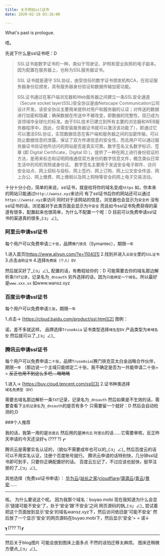 ```yaml
---
title: 关于网站ssl证书
date: 2020-02-18 03:16:00

---
```

What's past is prologue.

<!--more-->唔。
先说下什么是ssl证书吧：D

> SSL证书是数字证书的一种，类似于驾驶证、护照和营业执照的电子副本。因为配置在服务器上，也称为SSL服务器证书。
>
> SSL 证书就是遵守 SSL协议，由受信任的数字证书颁发机构CA，在验证服务器身份后颁发，具有服务器身份验证和数据传输加密功能。
>
>SSL证书通过在客户端浏览器和Web服务器之间建立一条SSL安全通道（Secure socket layer(SSL)安全协议是由Netscape Communication公司设计开发。该安全协议主要用来提供对用户和服务器的认证；对传送的数据进行加密和隐藏；确保数据在传送中不被改变，即数据的完整性，现已成为该领域中全球化的标准。由于SSL技术已建立到所有主要的浏览器和WEB服务器程序中，因此，仅需安装服务器证书就可以激活该功能了），即通过它可以激活SSL协议，实现数据信息在客户端和服务器之间的加密传输，可以防止数据信息的泄露，保证了双方传递信息的安全性，而且用户可以通过服务器证书验证他所访问的网站是否是真实可靠。数字签名又名数字标识、签章 (即 Digital Certificate，Digital ID )，提供了一种在网上进行身份验证的方法，是用来标志和证明网络通信双方身份的数字信息文件，概念类似日常生活中的司机驾照或身份证。 数字签名主要用于发送安全电子邮件、访问安全站点、网上招标与投标、网上签约、网上订购、网上公文安全传送、网上办公、网上缴费、网上缴税以及网上购物等安全的网上电子交易活动。

十分十分小白，简单的来说，ssl证书，就是给将你的域名变成`https`
如，你本来的网站只能通过`http://wansz.xyz`来访问
有了ssl证书后你的网站还可以通过`https://wansz.xyz`来访问
同时对于该网站的信息，浏览器也会显示为`安全的`
没有ssl证书的话，浏览器对于此类页面会显示为`不安全`
而且如今ssl证书免费获得的渠道有很多，配置起来也很简单，为什么不配置一个呢：D
目前可以免费申请ssl证书的渠道真的很多_(:з」∠)_

### 阿里云申请ssl证书
每个用户可以免费申请`二十张`，品牌`赛门铁克`（Symantec），期限`一年`

1.进入首页[https://www.aliyun.com/?e=1104][1]
2.找到并进入`云安全`里的`SSL证书`
3.点击`选购证书`
4.选择`免费版（个人）DV`

然后就买好了_(:з」∠)_
配置的话，有教程给你的：D
可能需要去你的域名那边解析条`TXT记录`，记录名为`_dnsauth`
另外选择的话，因为`只能绑定一个域名`，所以最好是`www.xxx.xx`
如www.wansz.xyz

### 百度云申请ssl证书
每个用户可以免费申请`三张`，期限`一年` 

1.点击→ [https://cloud.baidu.com/product/ssl.html][2]
图例：

诺，差不多就这样。
品牌选择`TruseAsia`
证书类型选择`域名型DV`
产品类型为`单域名型`
然后就可以了_(:з」∠)_

### 腾讯云申请ssl证书
每个用户可以免费申请`二十张`，品牌`TruseAsia`(赛门铁克亚太白金战略合作伙伴，期限`一年`
（那边说一个主域只能绑定二十张，我不确定是否为一共能申请二十张= =
~~反正也用不到这么多吧....略略略~~

1.进入→ [https://buy.cloud.tencent.com/ssl][3]
2.证书种类选择`域名免费型（DV）`

需要去域名那边解析一条`TXT`记录，记录名为`_dnsauth`
然后如果是不生效的话，需要查看下`主机记录名`为`_dnsauth`的是否有多个
只需要留一个就好：D
然后会自动检测的;D


###个人推荐

我的话，我第一用的是`百度云`
然后用的是`腾讯云`
`阿里云`的话……它需要审核，反正昨天申请的今天还没好┓(???`?)┏

腾讯云是需要实名认证的，（貌似不需要成年也可以的_(:з」∠)_
然后百度云的话可以不用实名认证，注册个百度账号就行。
腾讯云申请的话特别快，几分钟ssl证书即可到手，只要你正确配置好的话。
百度云忘记了，不过应该也挺快，挺早注册的了_(:з」∠)_

其他选择（免费ssl证书申请）：
[华为云][4]/[站长之家][5]/[cloudflare][6]/[滴滴云][7]/[青云][8]/[景安][9]……



----------
咳。
为什么要说这个呢。
因为我那个域名：buyao.mobi
现在我知道为什么会显示‘链接可能不安全’了，处于‘安全’跟‘不安全’之间
网页源码的锅_(:з」∠)_
尝试着把这个页面放到显示‘安全’的域名wansz.xyz下，然后访问依旧是'可能不安全'
然后放了一个显示'安全'的网页源码在buyao.mobi下，然后显示'安全'= =
诺↓


┓(???`?)┏


----------
然后关于blog图片
可能会放到图床上面多点
不然的话怕迁移太麻烦。
图床还稍微方便点_(:з」∠)_

[1]: https://www.aliyun.com/?e=1104
[2]: https://cloud.baidu.com/product/ssl.html
[3]: https://buy.cloud.tencent.com/ssl
[4]: https://www.huaweicloud.com/product/scm.html
[5]: http://aq.chinaz.com/SSL
[6]: https://www.cloudflare.com/ssl/
[7]: https://www.didiyun.com/production/cert.html
[8]: https://www.qingcloud.com/pricing#/SSLCertificate
[9]: https://www.zzidc.com/ssl/showfree